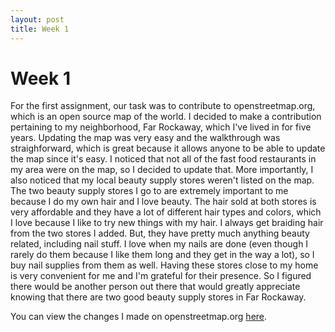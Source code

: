```yaml
---
layout: post
title: Week 1
---
```

# Week 1

For the first assignment, our task was to contribute to openstreetmap.org, which is an open source map of the world. I decided to make a contribution pertaining to my neighborhood, Far Rockaway, which I've lived in for five years. Updating the map was very easy and the walkthrough was straighforward, which is great because it allows anyone to be able to update the map since it's easy. I noticed that not all of the fast food restaurants in my area were on the map, so I decided to update that. More importantly, I also noticed that my local beauty supply stores weren't listed on the map. The two beauty supply stores I go to are extremely important to me because I do my own hair and I love beauty. The hair sold at both stores is very affordable and they have a lot of different hair types and colors, which I love because I like to try new things with my hair. I always get braiding hair from the two stores I added. But, they have pretty much anything beauty related, including nail stuff. I love when my nails are done (even though I rarely do them because I like them long and they get in the way a lot), so I buy nail supplies from them as well. Having these stores close to my home is very convenient for me and I'm grateful for their presence. So I figured there would be another person out there that would greatly appreciate knowing that there are two good beauty supply stores in Far Rockaway.

You can view the changes I made on openstreetmap.org [here](https://www.openstreetmap.org/user/lashana29/history).
